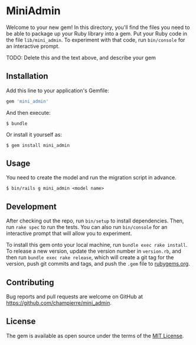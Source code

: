 # MiniAdmin

Welcome to your new gem! In this directory, you'll find the files you need to be able to package up your Ruby library into a gem. Put your Ruby code in the file `lib/mini_admin`. To experiment with that code, run `bin/console` for an interactive prompt.

TODO: Delete this and the text above, and describe your gem

## Installation

Add this line to your application's Gemfile:

```ruby
gem 'mini_admin'
```

And then execute:

    $ bundle

Or install it yourself as:

    $ gem install mini_admin

## Usage

You need to create the model and run the migration script in advance.

    $ bin/rails g mini_admin <model name>

## Development

After checking out the repo, run `bin/setup` to install dependencies. Then, run `rake spec` to run the tests. You can also run `bin/console` for an interactive prompt that will allow you to experiment.

To install this gem onto your local machine, run `bundle exec rake install`. To release a new version, update the version number in `version.rb`, and then run `bundle exec rake release`, which will create a git tag for the version, push git commits and tags, and push the `.gem` file to [rubygems.org](https://rubygems.org).

## Contributing

Bug reports and pull requests are welcome on GitHub at https://github.com/champierre/mini_admin.

## License

The gem is available as open source under the terms of the [MIT License](https://opensource.org/licenses/MIT).

